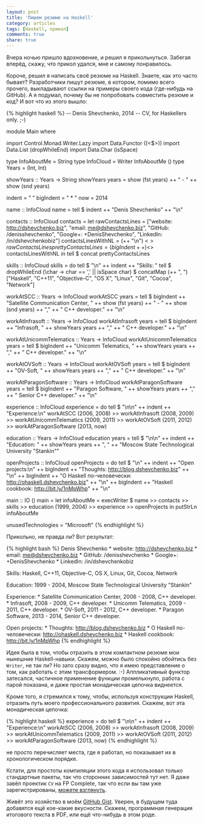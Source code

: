 ```yaml
---
layout: post
title: 'Пишем резюме на Haskell'
category: articles
tags: [Haskell, прикол]
comments: true
share: true
---
```


Вчера ночью пришло вдохновение, и решил я прикольнуться. Забегая вперёд, скажу, что прикол удался, мне и самому понравилось.

Короче, решил я написать своё резюме на Haskell. Знаете, как это часто бывает? Разработчики пишут резюме, в котором, помимо всего прочего, выкладывают ссылки на примеры своего кода (где-нибудь на GitHub). А я подумал, почему бы не попробовать совместить резюме и код? И вот что из этого вышло:

{% highlight haskell %}
-- Denis Shevchenko, 2014
-- CV, for Haskellers only. ;-)

module Main where

import Control.Monad.Writer.Lazy
import Data.Functor ((<$>))
import Data.List (dropWhileEnd)
import Data.Char (isSpace)

type InfoAboutMe = String
type InfoCloud = Writer InfoAboutMe ()
type Years = (Int, Int)

showYears :: Years -> String
showYears years = show (fst years) ++ " - " ++ show (snd years)

indent = "  "
bigIndent = "    * "
now = 2014 

name :: InfoCloud
name = tell $ indent ++ "Denis Shevchenko" ++ "\n" 

contacts :: InfoCloud
contacts = 
    let rawContactsLines = ["website:  http://dshevchenko.biz",
                            "email:    me@dshevchenko.biz",
                            "GitHub:   /denisshevchenko",
                            "Google+:  +DenisShevchenko",
                            "LinkedIn: /in/dshevchenkobiz"]
        contactsLinesWithNL = (++ "\n") <$> rawContactsLines 
        prettyContactsLines = (bigIndent ++) <$> contactsLinesWithNL
    in
    tell $ concat prettyContactsLines

skills :: InfoCloud
skills = do
    tell $ "\n" ++ indent ++ "Skills: "
    tell $ dropWhileEnd (\char -> char == ',' || isSpace char)
         $ concatMap (++ ", ") ["Haskell",
                                "C++11",
                                "Objective-C",
                                "OS X",
                                "Linux",
                                "Git",
                                "Cocoa",
                                "Network"] 

workAtSCC :: Years -> InfoCloud
workAtSCC years = 
    tell $ bigIndent
           ++ "Satellite Communication Center, " 
           ++ show (fst years) ++ " - " ++ show (snd years) ++ ","
           ++ " C++ developer."
           ++ "\n"

workAtInfrasoft :: Years -> InfoCloud
workAtInfrasoft years = 
    tell $ bigIndent
           ++ "Infrasoft, " 
           ++ showYears years ++ ","
           ++ " C++ developer."
           ++ "\n"

workAtUnicommTelematics :: Years -> InfoCloud
workAtUnicommTelematics years = 
    tell $ bigIndent
           ++ "Unicomm Telematics, " 
           ++ showYears years ++ ","
           ++ " C++ developer."
           ++ "\n"

workAtOVSoft :: Years -> InfoCloud
workAtOVSoft years = 
    tell $ bigIndent
           ++ "OV-Soft, " 
           ++ showYears years ++ ","
           ++ " C++ developer."
           ++ "\n"

workAtParagonSoftware :: Years -> InfoCloud
workAtParagonSoftware years = 
    tell $ bigIndent
           ++ "Paragon Software, " 
           ++ showYears years ++ ","
           ++ " Senior C++ developer."
           ++ "\n"

experience :: InfoCloud
experience = do
    tell $ "\n\n" ++ indent ++ "Experience:\n"
    workAtSCC (2006, 2008) 
    >> workAtInfrasoft (2008, 2009) 
    >> workAtUnicommTelematics (2009, 2011)
    >> workAtOVSoft (2011, 2012)
    >> workAtParagonSoftware (2013, now)

education :: Years -> InfoCloud
education years = 
    tell $ "\n\n" ++ indent ++ "Education: "
           ++ showYears years ++ ", "
           ++ "Moscow State Technological University \"Stankin\""

openProjects :: InfoCloud
openProjects = do
    tell $ "\n" ++ indent ++ "Open projects:\n"
           ++ bigIndent ++ "Thoughts: http://blog.dshevchenko.biz"
           ++ "\n"
           ++ bigIndent ++ "О Haskell по-человечески: http://ohaskell.dshevchenko.biz"
           ++ "\n"
           ++ bigIndent ++ "Haskell cookbook: http://bit.ly/1nMpWhp"
           ++ "\n"

main :: IO ()
main = 
    let infoAboutMe = execWriter $ name
                                   >> contacts 
                                   >> skills
                                   >> education (1999, 2004)
                                   >> experience
                                   >> openProjects
    in
    putStrLn infoAboutMe

unusedTechnologies = "Microsoft"
{% endhighlight %}

Прикольно, не правда ли? Вот результат:

{% highlight bash %}
  Denis Shevchenko
    * website:  http://dshevchenko.biz
    * email:    me@dshevchenko.biz
    * GitHub:   /denisshevchenko
    * Google+:  +DenisShevchenko
    * LinkedIn: /in/dshevchenkobiz

  Skills: Haskell, C++11, Objective-C, OS X, Linux, Git, Cocoa, Network

  Education: 1999 - 2004, Moscow State Technological University "Stankin"

  Experience:
    * Satellite Communication Center, 2006 - 2008, C++ developer.
    * Infrasoft, 2008 - 2009, C++ developer.
    * Unicomm Telematics, 2009 - 2011, C++ developer.
    * OV-Soft, 2011 - 2012, C++ developer.
    * Paragon Software, 2013 - 2014, Senior C++ developer.

  Open projects:
    * Thoughts: http://blog.dshevchenko.biz
    * О Haskell по-человечески: http://ohaskell.dshevchenko.biz
    * Haskell cookbook: http://bit.ly/1nMpWhp
{% endhighlight %}

Идея была в том, чтобы отразить в этом компактном резюме мои нынешние Haskell-навыки. Скажем, можно было спокойно обойтись без `Writer`, не так ли? Но зато сразу видно, что я имею представление о том, как работать с этим трансформером. :-) Аппликативный функтор затесался, частичное применение функции промелькнуло, работа с парой показана, и даже простая монадическая цепочка виднеется.

Кроме того, я стремился к тому, чтобы, используя конструкции Haskell, отразить путь моего профессионального развития. Скажем, вот эта монадическая цепочка:

{% highlight haskell %}
experience = do
    tell $ "\n\n" ++ indent ++ "Experience:\n"
    workAtSCC (2006, 2008) 
    >> workAtInfrasoft (2008, 2009) 
    >> workAtUnicommTelematics (2009, 2011)
    >> workAtOVSoft (2011, 2012)
    >> workAtParagonSoftware (2013, now)
{% endhighlight %}

не просто перечисляет места, где я работал, но показывает их в хронологическом порядке.

Кстати, для простоты компиляции этого кода я использовал только стандартные пакеты, так что сторонних зависимостей тут нет. Я даже завёл проектик `CV` на FP Complete, так что если вы там уже зарегистрированы, [можете взглянуть](https://www.fpcomplete.com/user/dshevchenko/cv1).

Живёт это хозяйство в моём [GitHub Gist](https://gist.github.com/denisshevchenko/18507de8661a45094a1e). Уверен, в будущем туда добавятся ещё кое-какие вкусности. Скажем, программная генерация итогового текста в PDF, или ещё что-нибудь в этом роде.




